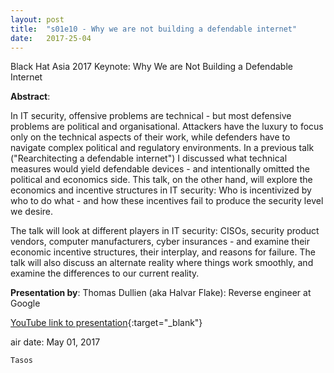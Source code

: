 ```yaml
---
layout: post
title:  "s01e10 - Why we are not building a defendable internet"
date:   2017-25-04
---
```


Black Hat Asia 2017 Keynote: Why We are Not Building a Defendable Internet

**Abstract**:

In IT security, offensive problems are technical - but most defensive problems are political and organisational. Attackers have the luxury to focus only on the technical aspects of their work, while defenders have to navigate complex political and regulatory environments. In a previous talk ("Rearchitecting a defendable internet") I discussed what technical measures would yield defendable devices - and intentionally omitted the political and economics side. This talk, on the other hand, will explore the economics and incentive structures in IT security: Who is incentivized by who to do what - and how these incentives fail to produce the security level we desire.

The talk will look at different players in IT security: CISOs, security product vendors, computer manufacturers, cyber insurances - and examine their economic incentive structures, their interplay, and reasons for failure. The talk will also discuss an alternate reality where things work smoothly, and examine the differences to our current reality.


**Presentation by**:
Thomas Dullien (aka Halvar Flake): Reverse engineer at Google



[YouTube link to presentation](https://www.youtube.com/watch?v=PLJJY5UFtqY){:target="_blank"}


air date: May 01, 2017

`Tasos`
